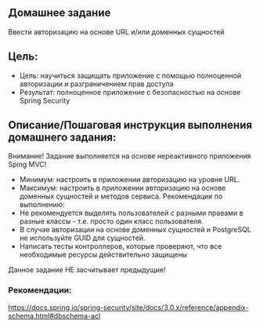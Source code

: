 ## Домашнее задание
Ввести авторизацию на основе URL и/или доменных сущностей

## Цель:
- Цель: научиться защищать приложение с помощью полноценной авторизации и разграничением прав доступа
- Результат: полноценное приложение с безопасностью на основе Spring Security


## Описание/Пошаговая инструкция выполнения домашнего задания:
Внимание! Задание выполняется на основе нереактивного приложения Sping MVC!
- Минимум: настроить в приложении авторизацию на уровне URL.
- Максимум: настроить в приложении авторизацию на основе доменных сущностей и методов сервиса.
Рекомендации по выполнению:
- Не рекомендуется выделять пользователей с разными правами в разные классы - т.е. просто один класс пользователя.
- В случае авторизации на основе доменных сущностей и PostgreSQL не используйте GUID для сущностей.
- Написать тесты контроллеров, которые проверяют, что все необходимые ресурсы действительно защищены

Данное задание НЕ засчитывает предыдущие!


### Рекомендации:
https://docs.spring.io/spring-security/site/docs/3.0.x/reference/appendix-schema.html#dbschema-acl